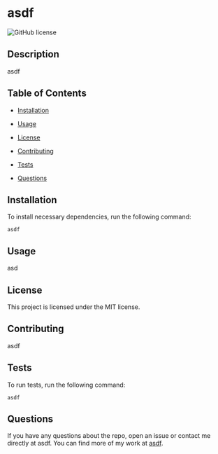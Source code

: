 # asdf
![GitHub license](https://img.shields.io/badge/license-MIT-blue.svg)

## Description

asdf

## Table of Contents 

* [Installation](#installation)

* [Usage](#usage)

* [License](#license)

* [Contributing](#contributing)

* [Tests](#tests)

* [Questions](#questions)

## Installation

To install necessary dependencies, run the following command:

```
asdf
```

## Usage

asd

## License

This project is licensed under the MIT license.
  
## Contributing

asdf

## Tests

To run tests, run the following command:

```
asdf
```

## Questions

If you have any questions about the repo, open an issue or contact me directly at asdf. You can find more of my work at [asdf](https://github.com/asdf/).

